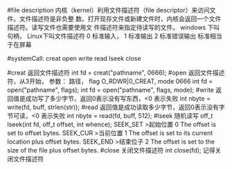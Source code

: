 #file description
    内核（kernel）利用文件描述符（file descriptor）来访问文件。文件描述符是非负整
    数。打开现存文件或新建文件时，内核会返回一个文件描述符。读写文件也需要使用文
    件描述符来指定待读写的文件。
    windows 下叫句柄， Linux下叫文件描述符
    0 标准输入， 1 标准输出  2 标准错误输出
    标准相当于在屏幕

#systemCall: creat open write read lseek close

#creat 返回文件描述符
int fd = creat("pathname", 0666);
#open 返回文件描述符，从3开始， 参数： 路径， flag O_RDWR|0_CREAT, mode 0666
int fd = open("pathname", flags);
int fd = open("pathname", flags, mode);
#write 返回值是成功写了多少字节，返回0表示没有写东西，<0 表示失败
int nbyte = write(fd, buff, strlen(str));
#read 返回值是成功读取多少字节，返回0表示没有字节可读，<0 表示失败
int nbyte = read(fd, buff, 512);
#lseek 随机读写
off_t lseek(int fd, off_t offset, int whence);
SEEK_SET  >起始位置   0
The offset is set to offset bytes.
SEEK_CUR  >当前位置   1
The offset is set to its current location plus offset bytes.
SEEK_END  >结束位子   2
The offset is set to the size of the file plus offset bytes.
#close 关闭文件描述符
int close(fd);
记得关闭文件描述符
